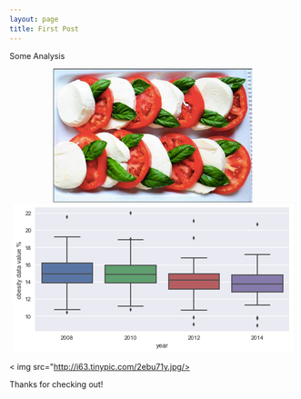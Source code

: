 ```yaml
---
layout: page
title: First Post
---
```

Some Analysis
<p align="center">
  <img src="https://github.com/YuliannkA/organicyummy/blob/master/26239747_10155307377853862_341052500780276107_n.jpg" width="350"/>
  
  
  <img src="https://github.com/YuliannkA/organicyummy/blob/master/_posts/obesity.png"/>
  
  < img src="http://i63.tinypic.com/2ebu71y.jpg/>
  
</p>

Thanks for checking out!
